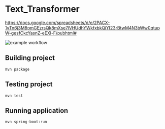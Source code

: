 # Text_Transformer
https://docs.google.com/spreadsheets/d/e/2PACX-1vTn6j3M8pmGEzrsQk8mXse7lVHUdhYWkfxbkQiYI23rBtwM4N3bWw0qtupW-gesfCkcYasnZ-eEXl-F/pubhtml#

![example workflow](https://github.com/fmichalski03/Text_Transformer/actions/workflows/ci.yml/badge.svg)

## Building project
```
mvn package
```

## Testing project
```
mvn test
```

## Running application
```
mvn spring-boot:run
```
